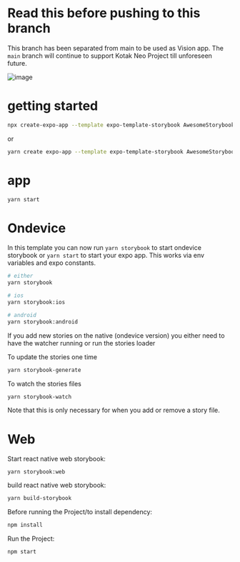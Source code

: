 # Read this before pushing to this branch

This branch has been separated from main to be used as Vision app. The `main` branch will continue to support Kotak Neo Project till unforeseen future.

![image](https://user-images.githubusercontent.com/3481514/145904252-92e3dc1e-591f-410f-88a1-b4250f4ba6f2.png)

# getting started

```sh
npx create-expo-app --template expo-template-storybook AwesomeStorybook
```

or

```sh
yarn create expo-app --template expo-template-storybook AwesomeStorybook
```

# app

```sh
yarn start
```

# Ondevice

In this template you can now run `yarn storybook` to start ondevice storybook or `yarn start` to start your expo app.
This works via env variables and expo constants.

```sh
# either
yarn storybook

# ios
yarn storybook:ios

# android
yarn storybook:android
```

If you add new stories on the native (ondevice version) you either need to have the watcher running or run the stories loader

To update the stories one time

```sh
yarn storybook-generate
```

To watch the stories files

```sh
yarn storybook-watch
```

Note that this is only necessary for when you add or remove a story file.

# Web

Start react native web storybook:

```
yarn storybook:web
```

build react native web storybook:

```sh
yarn build-storybook
```

Before running the Project/to install dependency:

```sh
npm install
```

Run the Project:

```sh
npm start
```
